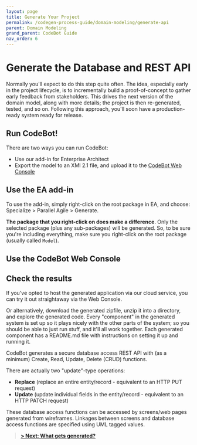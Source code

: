 ```yaml
---
layout: page
title: Generate Your Project
permalink: /codegen-process-guide/domain-modeling/generate-api
parent: Domain Modeling
grand_parent: CodeBot Guide
nav_order: 6
---
```


# Generate the Database and REST API

Normally you'll expect to do this step quite often. The idea, especially early in the project lifecycle, is to incrementally build a proof-of-concept to gather early feedback from stakeholders. This drives the next version of the domain model, along with more details; the project is then re-generated, tested, and so on. Following this approach, you'll soon have a production-ready system ready for release.


## Run CodeBot!

There are two ways you can run CodeBot:

* Use our add-in for Enterprise Architect
* Export the model to an XMI 2.1 file, and upload it to the [CodeBot Web Console](../getting-started/web-console)


## Use the EA add-in

To use the add-in, simply right-click on the root package in EA, and choose: Specialize > Parallel Agile > Generate.

**The package that you right-click on does make a difference**. Only the selected package (plus any sub-packages) will be generated. So, to be sure you're including everything, make sure you right-click on the root package (usually called `Model`).


## Use the CodeBot Web Console


## Check the results

If you've opted to host the generated application via our cloud service, you can try it out straightaway via the Web Console.

Or alternatively, download the generated zipfile, unzip it into a directory, and explore the generated code. Every "component" in the generated system is set up so it plays nicely with the other parts of the system; so you should be able to just run stuff, and it'll all work together. Each generated component has a README.md file with instructions on setting it up and running it.



CodeBot generates a secure database access REST API with (as a minimum) Create, Read, Update, Delete (CRUD) functions.

There are actually two "update"-type operations:

* **Replace** (replace an entire entity/record - equivalent to an HTTP PUT request)
* **Update** (update individual fields in the entity/record - equivalent to an HTTP PATCH request)

These database access functions can be accessed by screens/web pages generated from wireframes. Linkages between screens and database access functions are specified using UML tagged values.


> **[> Next: What gets generated?](what-gets-generated)**
